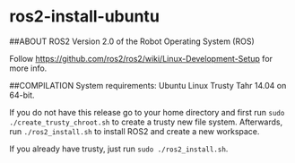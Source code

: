 # ros2-install-ubuntu

##ABOUT ROS2
Version 2.0 of the Robot Operating System (ROS)

Follow https://github.com/ros2/ros2/wiki/Linux-Development-Setup for more info.

##COMPILATION
System requirements: Ubuntu Linux Trusty Tahr 14.04 on 64-bit.

If you do not have this release go to your home directory and first run `sudo ./create_trusty_chroot.sh`  to create 
a trusty new file system. Afterwards, run `./ros2_install.sh` to install ROS2 and create a new workspace.

If you already have trusty, just run `sudo ./ros2_install.sh`.
